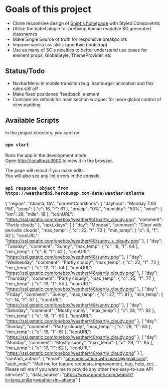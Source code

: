 # Goals of this project

- Clone responsive design of [Shipt's homepage](https://www.shipt.com/) 
    with Styled Components
- Utilize the babel plugin for prefixing human readable SC generated classnames
- Make Single Source of truth for responsive breakpoints
- Improve vanilla css skills \(goodbye bootstrap\)
- Use as many of SC's niceities to better understand use cases for element props, GlobalStyle, ThemeProvider, etc
 

## Status/Todo
- NavbarMenu in mobile transition bug. hamburger animation and flex rules still off
- Make fixed positioned 'feedback' element 
- Consider ink rethink for main section wrapper for more global control of view padding


## Available Scripts

In the project directory, you can run:

### `npm start`

Runs the app in the development mode.\
Open [http://localhost:3000](http://localhost:3000) to view it in the browser.

The page will reload if you make edits.\
You will also see any lint errors in the console.


### `api response object from https://weatherdbi.herokuapp.com/data/weather/atlanta`
{
"region": "Atlanta, GA",
"currentConditions": {
"dayhour": "Monday 7:00 PM",
"temp": {
"c": 16,
"f": 61
},
"precip": "0%",
"humidity": "53%",
"wind": {
"km": 26,
"mile": 16
},
"iconURL": "https://ssl.gstatic.com/onebox/weather/64/partly_cloudy.png",
"comment": "Partly cloudy"
},
"next_days": [
{
"day": "Monday",
"comment": "Clear with periodic clouds",
"max_temp": {
"c": 22,
"f": 72
},
"min_temp": {
"c": 6,
"f": 42
},
"iconURL": "https://ssl.gstatic.com/onebox/weather/48/sunny_s_cloudy.png"
},
{
"day": "Tuesday",
"comment": "Sunny",
"max_temp": {
"c": 18,
"f": 64
},
"min_temp": {
"c": 6,
"f": 42
},
"iconURL": "https://ssl.gstatic.com/onebox/weather/48/sunny.png"
},
{
"day": "Wednesday",
"comment": "Partly cloudy",
"max_temp": {
"c": 22,
"f": 72
},
"min_temp": {
"c": 12,
"f": 54
},
"iconURL": "https://ssl.gstatic.com/onebox/weather/48/partly_cloudy.png"
},
{
"day": "Thursday",
"comment": "Partly cloudy",
"max_temp": {
"c": 25,
"f": 77
},
"min_temp": {
"c": 13,
"f": 55
},
"iconURL": "https://ssl.gstatic.com/onebox/weather/48/partly_cloudy.png"
},
{
"day": "Friday",
"comment": "Sunny",
"max_temp": {
"c": 27,
"f": 81
},
"min_temp": {
"c": 14,
"f": 57
},
"iconURL": "https://ssl.gstatic.com/onebox/weather/48/sunny.png"
},
{
"day": "Saturday",
"comment": "Mostly sunny",
"max_temp": {
"c": 28,
"f": 82
},
"min_temp": {
"c": 16,
"f": 60
},
"iconURL": "https://ssl.gstatic.com/onebox/weather/48/partly_cloudy.png"
},
{
"day": "Sunday",
"comment": "Partly cloudy",
"max_temp": {
"c": 28,
"f": 83
},
"min_temp": {
"c": 16,
"f": 61
},
"iconURL": "https://ssl.gstatic.com/onebox/weather/48/partly_cloudy.png"
},
{
"day": "Monday",
"comment": "Mostly sunny",
"max_temp": {
"c": 29,
"f": 85
},
"min_temp": {
"c": 17,
"f": 62
},
"iconURL": "https://ssl.gstatic.com/onebox/weather/48/partly_cloudy.png"
}
],
"contact_author": {
"email": "communication.with.users@gmail.com",
"auth_note": "Mail me for feature requests, improvement, bug, help, ect... Please tell me if you want me to provide any other free easy-to-use API services"
},
"data_source": "https://www.google.com/search?lr=lang_en&q=weather+in+atlanta"
}

